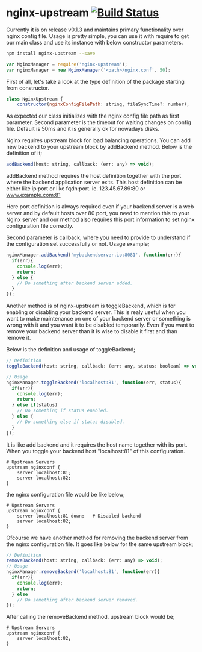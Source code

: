 # nginx-upstream [![Build Status](https://travis-ci.org/Volem/nginx-upstream.svg?branch=master)](https://travis-ci.org/Volem/nginx-upstream)

Currently it is on release v0.1.3 and maintains primary functionality over nginx config file. Usage is pretty simple, you can use it with require to get our main class and use its instance with below constructor parameters.

```bash
npm install nginx-upstream --save
```
```js
var NginxManager = require('nginx-upstream');
var nginxManager = new NginxManager('<path>/nginx.conf', 50);
```
First of all, let's take a look at the type definition of the package starting from constructor.
```js
class NginxUpstream {
    constructor(nginxConfigFilePath: string, fileSyncTime?: number);
```
As expected our class initializes with the nginx config file path as first parameter. Second parameter is the timeout for waiting changes on config file. Default is 50ms and it is generally ok for nowadays disks.

Nginx requires upstream block for load balancing operations. You can add new backend to your upstream block by addBackend method. Below is the definition of it;
```js
addBackend(host: string, callback: (err: any) => void);
```
addBackend method requires the host definition together with the port where the backend application server exits. This host definition can be either like ip:port or like fqdn:port. ie. 123.45.67.89:80 or www.example.com:81

Here port definition is always required even if your backend server is a web server and by default hosts over 80 port, you need to mention this to your Nginx server and our method also requires this port information to set nginx configuration file correctly.

Second parameter is callback, where you need to provide to understand if the configuration set successfully or not. Usage example;
```js
nginxManager.addBackend('mybackendserver.io:8081', function(err){
  if(err){
    console.log(err);
    return;
  } else {
    // Do something after backend server added.
  }
});
```
Another method is of nginx-upstream is toggleBackend, which is for enabling or disabling your backend server. This is realy useful when you want to make maintenance on one of your backend server or something is wrong with it and you want it to be disabled temporarily. Even if you want to remove your backend server than it is wise to disable it first and than remove it. 

Below is the definition and usage of toggleBackend;
```js
// Definition
toggleBackend(host: string, callback: (err: any, status: boolean) => void);

// Usage
nginxManager.toggleBackend('localhost:81', function(err, status){
  if(err){
    console.log(err);
    return;
  } else if(status)
    // Do something if status enabled.
  } else {
    // Do something else if status disabled.
  }
});
```
It is like add backend and it requires the host name together with its port. When you toggle your backend host "localhost:81" of this configuration.
```nginx
# Upstream Servers
upstream nginxconf {
    server localhost:81;
    server localhost:82;
}
```
the nginx configuration file would be like below;
```nginx
# Upstream Servers
upstream nginxconf {
    server localhost:81 down;   # Disabled backend
    server localhost:82;
}
```
Ofcourse we have another method for removing the backend server from the nginx configuration file. It goes like below for the same upstream block;
```js
// Definition
removeBackend(host: string, callback: (err: any) => void);
// Usage
nginxManager.removeBackend('localhost:81', function(err){
  if(err){
    console.log(err);
    return;
  } else
    // Do something after backend server removed.
});
```
After calling the removeBackend method, upstream block would be;
```nginx
# Upstream Servers
upstream nginxconf {
    server localhost:82;
}
```
